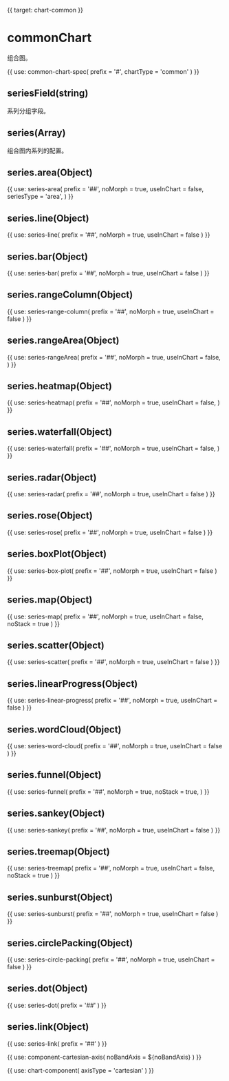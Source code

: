 {{ target: chart-common }}

<!-- TODO: series 还差 IBar3dSeriesSpec IPie3dSeriesSpec ICircularProgressSeriesSpec IGaugeSeriesSpec
IGaugePointerSeriesSpec-->

# commonChart

组合图。

{{ use: common-chart-spec(
    prefix = '#',
    chartType = 'common'
) }}

## seriesField(string)

系列分组字段。

## series(Array)

组合图内系列的配置。

## series.area(Object)

{{ use: series-area(
  prefix = '##',
  noMorph = true,
  useInChart = false,
  seriesType = 'area',
) }}

## series.line(Object)

{{ use: series-line(
  prefix = '##',
  noMorph = true,
  useInChart = false
) }}

## series.bar(Object)

{{ use: series-bar(
  prefix = '##',
  noMorph = true,
  useInChart = false
) }}

## series.rangeColumn(Object)

{{ use: series-range-column(
  prefix = '##',
  noMorph = true,
  useInChart = false
) }}

## series.rangeArea(Object)

{{ use: series-rangeArea(
 prefix = '##',
  noMorph = true,
  useInChart = false,
) }}

## series.heatmap(Object)

{{ use: series-heatmap(
 prefix = '##',
  noMorph = true,
  useInChart = false,
) }}

## series.waterfall(Object)

{{ use: series-waterfall(
 prefix = '##',
  noMorph = true,
  useInChart = false,
) }}

## series.radar(Object)

{{ use: series-radar(
  prefix = '##',
  noMorph = true,
  useInChart = false
) }}

## series.rose(Object)

{{ use: series-rose(
 prefix = '##',
  noMorph = true,
  useInChart = false
) }}

## series.boxPlot(Object)

{{ use: series-box-plot(
 prefix = '##',
  noMorph = true,
  useInChart = false
) }}

## series.map(Object)

{{ use: series-map(
  prefix = '##',
  noMorph = true,
  useInChart = false,
  noStack = true
) }}

## series.scatter(Object)

{{ use: series-scatter(
 prefix = '##',
  noMorph = true,
  useInChart = false
) }}

## series.linearProgress(Object)

{{ use: series-linear-progress(
 prefix = '##',
  noMorph = true,
  useInChart = false
) }}

## series.wordCloud(Object)

{{ use: series-word-cloud(
 prefix = '##',
  noMorph = true,
  useInChart = false
) }}

## series.funnel(Object)

{{ use: series-funnel(
  prefix = '##',
  noMorph = true,
  noStack = true,
) }}

## series.sankey(Object)

{{ use: series-sankey(
  prefix = '##',
  noMorph = true,
  useInChart = false
) }}

## series.treemap(Object)

{{ use: series-treemap(
  prefix = '##',
  noMorph = true,
  useInChart = false,
  noStack = true
) }}

## series.sunburst(Object)

{{ use: series-sunburst(
 prefix = '##',
  noMorph = true,
  useInChart = false
) }}

## series.circlePacking(Object)

{{ use: series-circle-packing(
  prefix = '##',
  noMorph = true,
  useInChart = false
) }}

## series.dot(Object)

{{ use: series-dot(
  prefix = '##'
) }}

## series.link(Object)

{{ use: series-link(
  prefix = '##'
) }}

{{ use: component-cartesian-axis(
  noBandAxis = ${noBandAxis}
) }}

{{ use: chart-component(
  axisType = 'cartesian'
) }}
